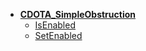 * [**CDOTA_SimpleObstruction**](/)
	* [IsEnabled](CDOTA_SimpleObstruction/IsEnabled)
	* [SetEnabled](CDOTA_SimpleObstruction/SetEnabled)
